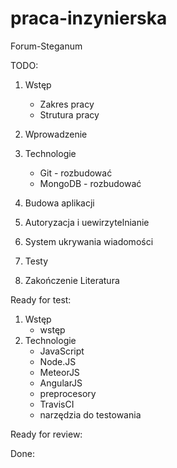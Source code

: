 # praca-inzynierska
Forum-Steganum

TODO:

1. Wstęp
   * Zakres pracy
   * Strutura pracy

2. Wprowadzenie
3. Technologie
   * Git - rozbudować
   * MongoDB - rozbudować
4. Budowa aplikacji
5. Autoryzacja i uewirzytelnianie
6. System ukrywania wiadomości
7. Testy
8. Zakończenie
Literatura

Ready for test:

1. Wstęp
   * wstęp
3. Technologie
   * JavaScript
   * Node.JS
   * MeteorJS
   * AngularJS
   * preprocesory
   * TravisCI
   * narzędzia do testowania

Ready for review:

Done:

